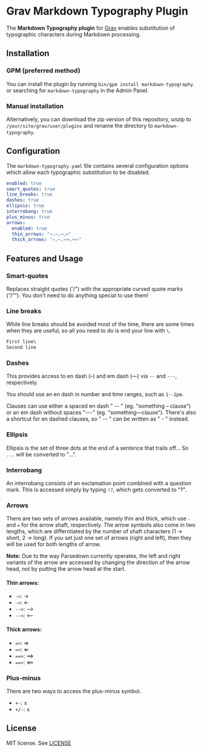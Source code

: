 # Grav Markdown Typography Plugin

The **Markdown Typography plugin** for [Grav](http://github.com/getgrav/grav) enables substitution of typographic characters during Markdown processing.

## Installation

### GPM (preferred method)

You can install the plugin by running `bin/gpm install markdown-typography` or searching for `markdown-typography` in the Admin Panel.

### Manual installation

Alternatively, you can download the zip version of this repository, unzip to `/your/site/grav/user/plugins` and rename the directory to `markdown-typography`.

## Configuration

The `markdown-typography.yaml` file contains several configuration options which allow each typographic substitution to be disabled.

```yaml
enabled: true
smart_quotes: true
line_breaks: true
dashes: true
ellipsis: true
interrobang: true
plus_minus: true
arrows:
  enabled: true
  thin_arrows: "→,←,⟶,⟵"
  thick_arrows: "⇒,⇐,⟹,⟸"
```

## Features and Usage

### Smart-quotes

Replaces straight quotes ('/") with the appropriate curved quote marks (‘’/“”). You don't need to do anything special to use them!

### Line breaks

While line breaks should be avoided most of the time, there are some times when they are useful, so all you need to do is end your line with `\`.

```markdown
First line\
Second line
```

### Dashes

This provides access to en dash (–) and em dash (—) via `--` and `---`, respectively.

You should use an en dash in number and time ranges, such as `1--2pm`.

Clauses can use either a spaced en dash " -- " (eg. "something – clause") or an em dash without spaces "---" (eg. "something—clause"). There's also a shortcut for en dashed clauses, so " -- " can be written as " - " instead.

### Ellipsis

Ellipsis is the set of three dots at the end of a sentence that trails off…
So `...` will be converted to "…".

### Interrobang

An interrobang consists of an exclamation point combined with a question mark. This is accessed simply by typing `!?`, which gets converted to "‽".

### Arrows

There are two sets of arrows available, namely thin and thick, which use `-` and `=` for the arrow shaft, respectively. The arrow symbols also come in two lengths, which are differntiated by the number of shaft characters (1 -> short, 2 -> long). If you set just one set of arrows (right and left), then they will be used for both lengths of arrow.

**Note:** Due to the way Parsedown currently operates, the left and right variants of the arrow are accessed by changing the direction of the arrow head, _not_ by putting the arrow head at the start.

#### Thin arrows:

- `->`: →
- `-<`: ←
- `-->`: ⟶
- `--<`: ⟵

#### Thick arrows:

- `=>`: ⇒
- `=<`: ⇐
- `==>`: ⟹
- `==<`: ⟸

### Plus-minus

There are two ways to access the plus-minus symbol.

- `+-`: ±
- `+/-`: ±

## License

MIT license. See [LICENSE](LICENSE)
